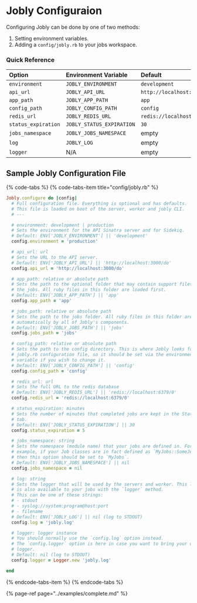 # Jobly Configuraion

Configuring Jobly can be done by one of two methods:

1. Setting environment variables.
2. Adding a `config/jobly.rb` to your jobs workspace.

### Quick Reference

| Option | Environment Variable | Default |
| :--- | :--- | :--- |
| `environment` | `JOBLY_ENVIRONMENT` | `development` |
| `api_url` | `JOBLY_API_URL` | `http://localhost:3000/do` |
| `app_path` | `JOBLY_APP_PATH` | `app` |
| `config_path` | `JOBLY_CONFIG_PATH` | `config` |
| `redis_url` | `JOBLY_REDIS_URL` | `redis://localhost:6379/0` |
| `status_expiration` | `JOBLY_STATUS_EXPIRATION` | `30` |
| `jobs_namespace` | `JOBLY_JOBS_NAMESPACE` | empty |
| `log` | `JOBLY_LOG` | empty |
| `logger` | N/A | empty |


## Sample Jobly Configuration File

{% code-tabs %}
{% code-tabs-item title="config/jobly.rb" %}
```ruby
Jobly.configure do |config|
  # Full configuration file. Everything is optional and has defaults.
  # This file is loaded on boot of the server, worker and jobly CLI.
  # ---

  # environment: development | production
  # Sets the environment for the API Sinatra server and for Sidekiq.
  # Default: ENV['JOBLY_ENVIRONMENT'] || 'development'
  config.environment = 'production'

  # api_url: url
  # Sets the URL to the API server.
  # Default: ENV['JOBLY_API_URL'] || 'http://localhost:3000/do'
  config.api_url = 'http://localhost:3000/do'

  # app_path: relative or absolute path
  # Sets the path to the optional folder that may contain support files for
  # the jobs. All ruby files in this folder are loaded first.
  # Default: ENV['JOBLY_APP_PATH'] || 'app'
  config.app_path = 'app'

  # jobs_path: relative or absolute path
  # Sets the path to the jobs folder. All ruby files in this folder are loaded
  # automatically by all of Jobly's components.
  # Default: ENV['JOBLY_JOBS_PATH'] || 'jobs'
  config.jobs_path = 'jobs'

  # config_path: relative or absolute path
  # Sets the path to the config directory. This is where Jobly looks for this
  # jobly.rb configuration file, so it should be set via the environment
  # variable if you wish to change it.
  # Default: ENV['JOBLY_CONFIG_PATH'] || 'config'
  config.config_path = 'config'

  # redis_url: url
  # Sets the full URL to the redis database
  # Default: ENV['JOBLY_REDIS_URL'] || 'redis://localhost:6379/0'
  config.redis_url = 'redis://localhost:6379/0'

  # status_expiration: minutes
  # Sets the number of minutes that completed jobs are kept in the Statuses
  # tab.
  # Default: ENV['JOBLY_STATUS_EXPIRATION'] || 30
  config.status_expiration = 5

  # jobs_namespace: string
  # Sets the namespace (module name) that your jobs are defined in. For 
  # example, if your Job classes are in fact defined as `MyJobs::SomeJob` 
  # then this option should be set to `MyJobs`.
  # Default: ENV['JOBLY_JOBS_NAMESPACE'] || nil
  config.jobs_namespace = nil

  # log: string
  # Sets the logger that will be used by the servers and worker. This logger
  # is also available to your jobs with the `logger` method.
  # This can be one of these strings:
  # - stdout
  # - syslog://system:program@host:port
  # - filename
  # Default: ENV['JOBLY_LOG'] || nil (log to STDOUT)
  config.log = 'jobly.log'

  # logger: logger instance
  # You should normally use the `config.log` option instead.
  # The `config.logger` option is here in case you want to bring your own 
  # logger. 
  # Default: nil (log to STDOUT)
  config.logger = Logger.new 'jobly.log'

end
```
{% endcode-tabs-item %}
{% endcode-tabs %}

{% page-ref page="../examples/complete.md" %}

